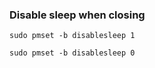 ### Disable sleep when closing 
```shell
sudo pmset -b disablesleep 1
```
```shell
sudo pmset -b disablesleep 0
```